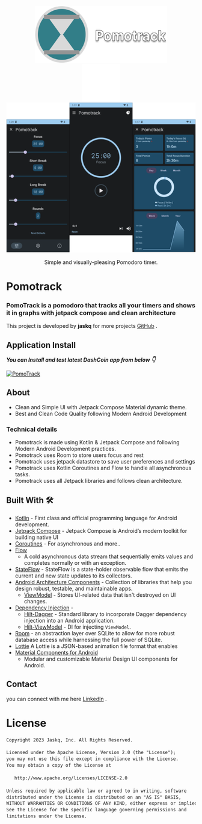 <div align="center">
  <img alt="Pomotroid" src="art/title.png" width="350px" height="150px">
</div>

<div align="center">
  <img alt="rct" src="art/rectangle.png" height="100px">
</div>

<div align="center">
  <img alt="Pomotroid in action" src="art/banner.png" width="800px">
</div>

<p align="center">Simple and visually-pleasing Pomodoro timer.</p>

# **Pomotrack**

### **PomoTrack** is a pomodoro that tracks all your timers and shows it in graphs with jetpack compose and clean architecture

This project is developed by **jaskq** for more projects [GitHub](https://github.com/jackq97/) .

## Application Install

***You can Install and test latest DashCoin app from below 👇***

[![PomoTrack](https://img.shields.io/badge/PomoTrack-APK-red.svg?style=for-the-badge&logo=android)](https://github.com/jackq97/PomoTrack/releases/download/v1.0/app-release.apk)

## About

- Clean and Simple UI with Jetpack Compose Material dynamic theme.
- Best and Clean Code Quality following Modern Android Development

### Technical details

- Pomotrack is made using Kotlin & Jetpack Compose and following Modern Android Development
  practices.
- Pomotrack uses Room to store users focus and rest 
- Pomotrack uses jetpack datastore to save user preferences and settings
- Pomotrack uses Kotlin Coroutines and Flow to handle all asynchronous tasks.
- Pomotrack uses all Jetpack libraries and follows clean architecture.

## Built With 🛠

- [Kotlin](https://kotlinlang.org/) - First class and official programming language for Android
  development.
- [Jetpack Compose](https://developer.android.com/jetpack/compose) - Jetpack Compose is Android’s
  modern toolkit for building native UI
- [Coroutines](https://kotlinlang.org/docs/reference/coroutines-overview.html) - For asynchronous
  and more..
- [Flow](https://kotlin.github.io/kotlinx.coroutines/kotlinx-coroutines-core/kotlinx.coroutines.flow/-flow/)
    - A cold asynchronous data stream that sequentially emits values and completes normally or with
      an exception.
- [StateFlow](https://developer.android.com/kotlin/flow/stateflow-and-sharedflow) - StateFlow is a
  state-holder observable flow that emits the current and new state updates to its collectors.
- [Android Architecture Components](https://developer.android.com/topic/libraries/architecture) -
  Collection of libraries that help you design robust, testable, and maintainable apps.
    - [ViewModel](https://developer.android.com/topic/libraries/architecture/viewmodel) - Stores
      UI-related data that isn't destroyed on UI changes.
- [Dependency Injection](https://developer.android.com/training/dependency-injection) -
    - [Hilt-Dagger](https://dagger.dev/hilt/) - Standard library to incorporate Dagger dependency
      injection into an Android application.
    - [Hilt-ViewModel](https://developer.android.com/training/dependency-injection/hilt-jetpack) -
      DI for injecting `ViewModel`.
- [Room](https://developer.android.com/jetpack/androidx/releases/room) - an abstraction layer over
  SQLite to allow for more robust database access while harnessing the full power of SQLite.
- [Lottie](https://lottiefiles.com) A Lottie is a JSON-based animation file format that enables
- [Material Components for Android](https://github.com/material-components/material-components-android)
    - Modular and customizable Material Design UI components for Android.

## Contact

you can connect with me here [LinkedIn](https://www.linkedin.com/in/jaskaran-singh-914a33248/) .

# License

```xml
Copyright 2023 Jaskq, Inc. All Rights Reserved.

Licensed under the Apache License, Version 2.0 (the "License");
you may not use this file except in compliance with the License.
You may obtain a copy of the License at

   http://www.apache.org/licenses/LICENSE-2.0

Unless required by applicable law or agreed to in writing, software
distributed under the License is distributed on an "AS IS" BASIS,
WITHOUT WARRANTIES OR CONDITIONS OF ANY KIND, either express or implied.
See the License for the specific language governing permissions and
limitations under the License.
```